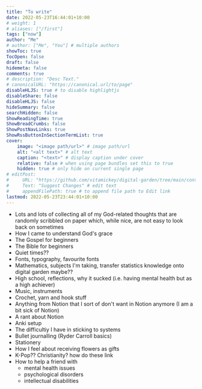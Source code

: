 ```yaml
---
title: "To write"
date: 2022-05-23T16:44:01+10:00
# weight: 1
# aliases: ["/first"]
tags: ["now"]
author: "Me"
# author: ["Me", "You"] # multiple authors
showToc: true
TocOpen: false
draft: false
hidemeta: false
comments: true
# description: "Desc Text."
# canonicalURL: "https://canonical.url/to/page"
disableHLJS: true # to disable highlightjs
disableShare: false
disableHLJS: false
hideSummary: false
searchHidden: false
ShowReadingTime: true
ShowBreadCrumbs: false
ShowPostNavLinks: true
ShowRssButtonInSectionTermList: true
cover:
    image: "<image path/url>" # image path/url
    alt: "<alt text>" # alt text
    caption: "<text>" # display caption under cover
    relative: false # when using page bundles set this to true
    hidden: true # only hide on current single page
# editPost:
#     URL: "https://github.com/vitamickey/digital-garden/tree/main/content"
#     Text: "Suggest Changes" # edit text
#     appendFilePath: true # to append file path to Edit link
lastmod: 2022-05-23T23:44:01+10:00
---
```


- Lots and lots of collecting all of my God-related thoughts that are randomly scribbled on paper which, while nice, are not easy to look back on sometimes
- How I came to understand God's grace
- The Gospel for beginners
- The Bible for beginners
- Quiet times??
- Fonts, typography, favourite fonts
- Mathematics, subjects I'm taking, transfer statistics knowledge onto digital garden maybe??
- High school, reflections, why it sucked (i.e. having mental health but as a high achiever)
- Music, instruments
- Crochet, yarn and hook stuff
- Anything from Notion that I sort of don't want in Notion anymore (I am a bit sick of Notion)
- A rant about Notion
- Anki setup
- The difficultiy I have in sticking to systems
- Bullet journalling (Ryder Carroll basics)
- Stationery
- How I feel about receiving flowers as gifts
- K-Pop?? Christianity? how do these link
- How to help a friend with 
    - mental health issues
    - psychological disorders
    - intellectual disabilities